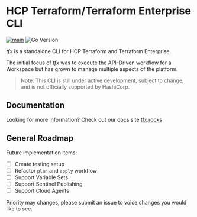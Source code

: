 <!-- <img src="https://cdn.rawgit.com/hashicorp/terraform-website/master/content/source/assets/images/logo-hashicorp.svg" width="600px">
 -->
# HCP Terraform/Terraform Enterprise CLI

[![main](https://github.com/straubt1/tfx/actions/workflows/main.yml/badge.svg)](https://github.com/straubt1/tfx/actions/workflows/main.yml)
![Go Version](https://img.shields.io/badge/go%20version-%3E=1.25-61CFDD.svg?style=flat-square)

_tfx_ is a standalone CLI for HCP Terraform and Terraform Enterprise.

The initial focus of _tfx_ was to execute the API-Driven workflow for a Workspace but has grown to manage multiple aspects of the platform.

> Note: This CLI is still under active development, subject to change, and is not officially supported by HashiCorp.

## Documentation

Looking for more information?
Check out our docs site [tfx.rocks](https://tfx.rocks)

## General Roadmap

Future implementation items:

- [ ] Create testing setup
- [ ] Refactor `plan` and `apply` workflow
- [ ] Support Variable Sets
- [ ] Support Sentinel Publishing
- [ ] Support Cloud Agents

Priority may changes, please submit an issue to voice changes you would like to see.
